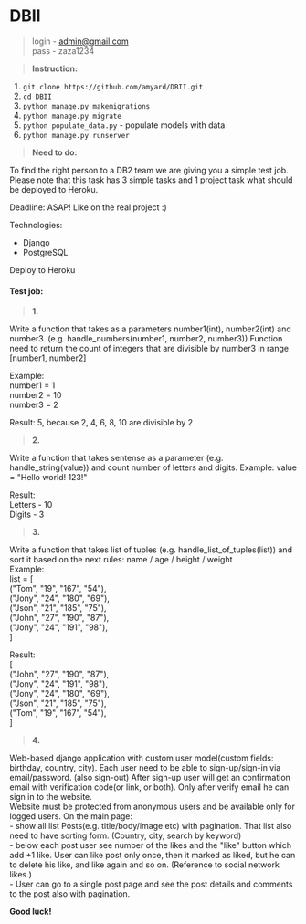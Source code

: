 # DBII
> login - admin@gmail.com    
> pass - zaza1234    


> **Instruction:**
1. ```git clone https://github.com/amyard/DBII.git```
2. ```cd DBII```
3. ```python manage.py makemigrations```
4. ```python manage.py migrate```
5. ```python populate_data.py``` - populate models with data 
5. ```python manage.py runserver```

> **Need to do:**    

To find the right person to a DB2 team we are giving you a simple test job. Please note that this task has 3 simple tasks and 1 project task what should be deployed to Heroku.

Deadline: ASAP! Like on the real project :)

Technologies:
- Django
- PostgreSQL

Deploy to Heroku

#### Test job:

> **1.**    

Write a function that takes as a parameters number1(int), number2(int) and number3. (e.g. handle_numbers(number1, number2, number3))
Function need to return the count of integers that are divisible by number3 in range [number1, number2]

Example:    
number1 = 1    
number2 = 10    
number3 = 2    

Result: 
5, because 2, 4, 6, 8, 10 are divisible by 2    

> **2.**    

Write a function that takes sentense as a parameter (e.g. handle_string(value)) and count number of letters and digits.
Example:
value = "Hello world! 123!"    

Result:    
Letters -  10    
Digits -  3    

> **3.**    

Write a function that takes list of tuples (e.g. handle_list_of_tuples(list)) and sort it based on the next rules:
name / age / height / weight    
Example:    
list = [    
        ("Tom", "19", "167", "54"),   
        ("Jony", "24", "180", "69"),    
        ("Json", "21", "185", "75"),     
        ("John", "27", "190", "87"),     
        ("Jony", "24", "191", "98"),     
    ]    

Result:    
[    
    ("John", "27", "190", "87"),    
    ("Jony", "24", "191", "98"),    
    ("Jony", "24", "180", "69"),    
    ("Json", "21", "185", "75"),    
    ("Tom", "19", "167", "54"),    
]    

> **4.**    

Web-based django application with custom user model(custom fields: birthday, country, city).
Each user need to be able to sign-up/sign-in via email/password. (also sign-out)
After sign-up user will get an confirmation email with verification code(or link, or both).
Only after verify email he can sign in to the website.    
Website must be protected from anonymous users and be available only for logged users.
On the main page:    
    - show all list Posts(e.g. title/body/image etc) with pagination. That list also need to have sorting form. (Country, city, search by keyword)    
    - below each post user see number of the likes and the "like" button which add +1 like. User can like post only once, then it marked as liked, but he can to delete his like, and like again and so on. (Reference to social network likes.)    
    - User can go to a single post page and see the post details and comments to the post also with pagination.


**Good luck!**
